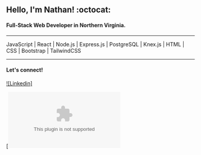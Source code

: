 ## **Hello, I'm Nathan!** :octocat:

#### Full-Stack Web Developer in Northern Virginia.

---

JavaScript | React | Node.js | Express.js | PostgreSQL | Knex.js | HTML | CSS | Bootstrap | TailwindCSS

---

#### Let's connect!

[![Linkedin]](https://www.linkedin.com/in/nathanielhotchkiss/)
&nbsp;

[![Email}](mailto:nathanielhotchkiss@gmail.com)
&nbsp;
